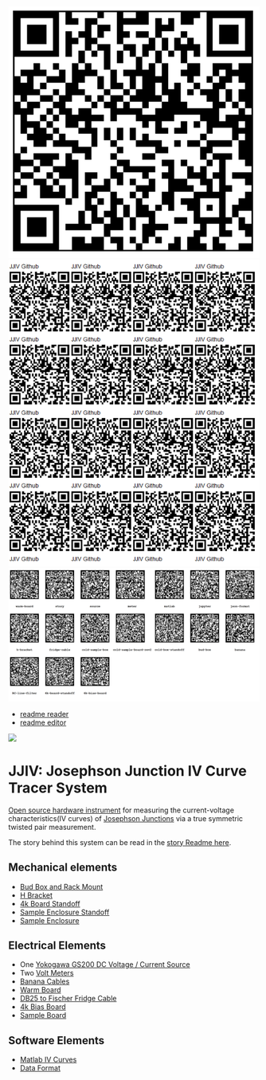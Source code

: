 ![](images/qrcode.png)
![](images/qrcode-page.png)
![](images/qrcode-array.png)

 - [readme reader](readme/readme-reader.html)
 - [readme editor](readme/readme-editor.html)

![](https://upload.wikimedia.org/wikipedia/commons/d/dd/I-V_characteristics_of_Josephson_Junction.JPG)
# JJIV: Josephson Junction IV Curve Tracer System

[Open source hardware instrument](https://github.com/lafelabs/OSHI) for measuring the current-voltage characteristics(IV curves) of [Josephson Junctions](https://en.wikipedia.org/wiki/Josephson_effect) via a true symmetric twisted pair measurement.  

The story behind this system can be read in the [story Readme here](story/README.md).

## Mechanical elements

 - [Bud Box and Rack Mount](bud-box/)
 - [H Bracket](h-bracket/)
 - [4k Board Standoff](4k-board-standoff/)
 - [Sample Enclosure Standoff](cold-box-standoff/)
 - [Sample Enclosure](cold-sample-box/)

## Electrical Elements

 - One [Yokogawa GS200 DC Voltage / Current Source](source/)
 - Two [Volt Meters](meter/)
 - [Banana Cables](banana/)
 - [Warm Board](warm-board/)
 - [DB25 to Fischer Fridge Cable](fridge-cable/)
 - [4k Bias Board](4k-bias-board/)
 - [Sample Board](cold-sample-board-rev2/)
 
## Software Elements

 - [Matlab IV Curves](matlab/)
 - [Data Format](json/)
 


